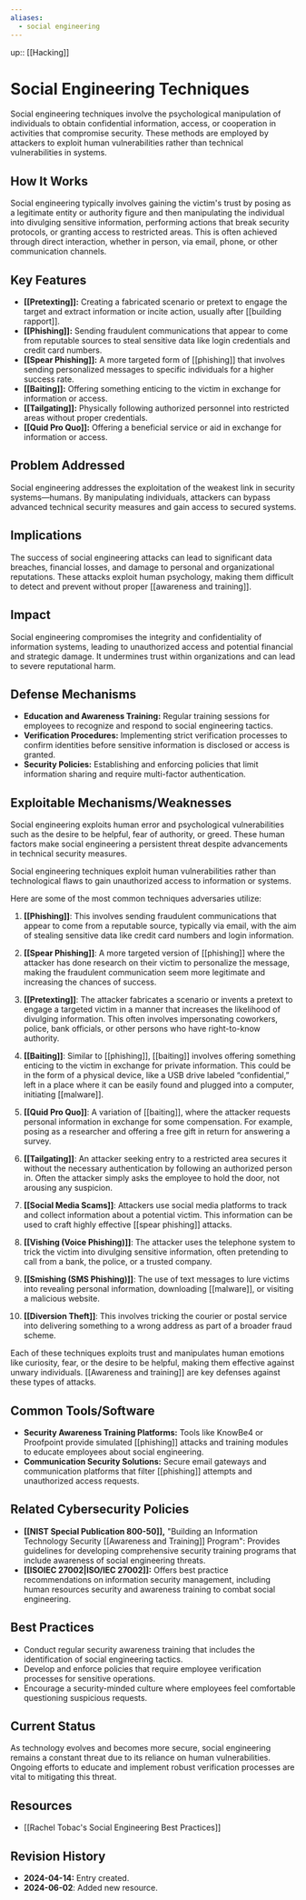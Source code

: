 ```yaml
---
aliases:
  - social engineering
---
```

up:: [[Hacking]]
# Social Engineering Techniques

Social engineering techniques involve the psychological manipulation of individuals to obtain confidential information, access, or cooperation in activities that compromise security. These methods are employed by attackers to exploit human vulnerabilities rather than technical vulnerabilities in systems.

## How It Works

Social engineering typically involves gaining the victim's trust by posing as a legitimate entity or authority figure and then manipulating the individual into divulging sensitive information, performing actions that break security protocols, or granting access to restricted areas. This is often achieved through direct interaction, whether in person, via email, phone, or other communication channels.

## Key Features

- **[[Pretexting]]:** Creating a fabricated scenario or pretext to engage the target and extract information or incite action, usually after [[building rapport]].
- **[[Phishing]]:** Sending fraudulent communications that appear to come from reputable sources to steal sensitive data like login credentials and credit card numbers.
- **[[Spear Phishing]]:** A more targeted form of [[phishing]] that involves sending personalized messages to specific individuals for a higher success rate.
- **[[Baiting]]:** Offering something enticing to the victim in exchange for information or access.
- **[[Tailgating]]:** Physically following authorized personnel into restricted areas without proper credentials.
- **[[Quid Pro Quo]]:** Offering a beneficial service or aid in exchange for information or access.

## Problem Addressed

Social engineering addresses the exploitation of the weakest link in security systems—humans. By manipulating individuals, attackers can bypass advanced technical security measures and gain access to secured systems.

## Implications

The success of social engineering attacks can lead to significant data breaches, financial losses, and damage to personal and organizational reputations. These attacks exploit human psychology, making them difficult to detect and prevent without proper [[awareness and training]].

## Impact

Social engineering compromises the integrity and confidentiality of information systems, leading to unauthorized access and potential financial and strategic damage. It undermines trust within organizations and can lead to severe reputational harm.

## Defense Mechanisms

- **Education and Awareness Training:** Regular training sessions for employees to recognize and respond to social engineering tactics.
- **Verification Procedures:** Implementing strict verification processes to confirm identities before sensitive information is disclosed or access is granted.
- **Security Policies:** Establishing and enforcing policies that limit information sharing and require multi-factor authentication.

## Exploitable Mechanisms/Weaknesses

Social engineering exploits human error and psychological vulnerabilities such as the desire to be helpful, fear of authority, or greed. These human factors make social engineering a persistent threat despite advancements in technical security measures.

Social engineering techniques exploit human vulnerabilities rather than technological flaws to gain unauthorized access to information or systems. 

Here are some of the most common techniques adversaries utilize:

1. **[[Phishing]]**: This involves sending fraudulent communications that appear to come from a reputable source, typically via email, with the aim of stealing sensitive data like credit card numbers and login information.
    
2. **[[Spear Phishing]]**: A more targeted version of [[phishing]] where the attacker has done research on their victim to personalize the message, making the fraudulent communication seem more legitimate and increasing the chances of success.
    
3. **[[Pretexting]]**: The attacker fabricates a scenario or invents a pretext to engage a targeted victim in a manner that increases the likelihood of divulging information. This often involves impersonating coworkers, police, bank officials, or other persons who have right-to-know authority.
    
4. **[[Baiting]]**: Similar to [[phishing]], [[baiting]] involves offering something enticing to the victim in exchange for private information. This could be in the form of a physical device, like a USB drive labeled “confidential,” left in a place where it can be easily found and plugged into a computer, initiating [[malware]].
    
5. **[[Quid Pro Quo]]**: A variation of [[baiting]], where the attacker requests personal information in exchange for some compensation. For example, posing as a researcher and offering a free gift in return for answering a survey.
    
6. **[[Tailgating]]**: An attacker seeking entry to a restricted area secures it without the necessary authentication by following an authorized person in. Often the attacker simply asks the employee to hold the door, not arousing any suspicion.
    
7. **[[Social Media Scams]]**: Attackers use social media platforms to track and collect information about a potential victim. This information can be used to craft highly effective [[spear phishing]] attacks.
    
8. **[[Vishing (Voice Phishing)]]**: The attacker uses the telephone system to trick the victim into divulging sensitive information, often pretending to call from a bank, the police, or a trusted company.
    
9. **[[Smishing (SMS Phishing)]]**: The use of text messages to lure victims into revealing personal information, downloading [[malware]], or visiting a malicious website.
    
10. **[[Diversion Theft]]**: This involves tricking the courier or postal service into delivering something to a wrong address as part of a broader fraud scheme.
    

Each of these techniques exploits trust and manipulates human emotions like curiosity, fear, or the desire to be helpful, making them effective against unwary individuals. [[Awareness and training]] are key defenses against these types of attacks.

## Common Tools/Software

- **Security Awareness Training Platforms:** Tools like KnowBe4 or Proofpoint provide simulated [[phishing]] attacks and training modules to educate employees about social engineering.
- **Communication Security Solutions:** Secure email gateways and communication platforms that filter [[phishing]] attempts and unauthorized access requests.

## Related Cybersecurity Policies

- **[[NIST Special Publication 800-50]],** "Building an Information Technology Security [[Awareness and Training]] Program": Provides guidelines for developing comprehensive security training programs that include awareness of social engineering threats.
- **[[ISOIEC 27002|ISO/IEC 27002]]:** Offers best practice recommendations on information security management, including human resources security and awareness training to combat social engineering.

## Best Practices

- Conduct regular security awareness training that includes the identification of social engineering tactics.
- Develop and enforce policies that require employee verification processes for sensitive operations.
- Encourage a security-minded culture where employees feel comfortable questioning suspicious requests.

## Current Status

As technology evolves and becomes more secure, social engineering remains a constant threat due to its reliance on human vulnerabilities. Ongoing efforts to educate and implement robust verification processes are vital to mitigating this threat.

## Resources 

- [[Rachel Tobac's Social Engineering Best Practices]]

## Revision History

- **2024-04-14:** Entry created.
- **2024-06-02**: Added new resource.
